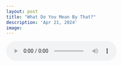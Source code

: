```yaml
---
layout: post
title: "What Do You Mean By That?"
description: 'Apr 21, 2024'
image:
---
```


<audio controls>
  <source src="assets/audio/fbc_2024-04-21_sermon.mp3" type="audio/mp3">
Your browser does not support the audio element.
</audio>
